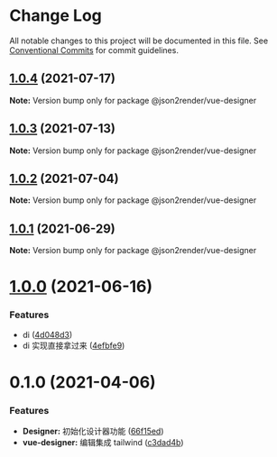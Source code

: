 # Change Log

All notable changes to this project will be documented in this file.
See [Conventional Commits](https://conventionalcommits.org) for commit guidelines.

## [1.0.4](https://github.com/fyl080801/json-to-render/compare/@json2render/vue-designer@1.0.3...@json2render/vue-designer@1.0.4) (2021-07-17)

**Note:** Version bump only for package @json2render/vue-designer





## [1.0.3](https://github.com/fyl080801/json-to-render/compare/@json2render/vue-designer@1.0.2...@json2render/vue-designer@1.0.3) (2021-07-13)

**Note:** Version bump only for package @json2render/vue-designer





## [1.0.2](https://github.com/fyl080801/json-to-render/compare/@json2render/vue-designer@1.0.1...@json2render/vue-designer@1.0.2) (2021-07-04)

**Note:** Version bump only for package @json2render/vue-designer





## [1.0.1](https://github.com/fyl080801/json-to-render/compare/@json2render/vue-designer@1.0.0...@json2render/vue-designer@1.0.1) (2021-06-29)

**Note:** Version bump only for package @json2render/vue-designer





# [1.0.0](https://github.com/fyl080801/json-to-render/compare/@json2render/vue-designer@0.1.0...@json2render/vue-designer@1.0.0) (2021-06-16)


### Features

* di ([4d048d3](https://github.com/fyl080801/json-to-render/commit/4d048d354c4930ad6e4aa3e57a1a03f59362bcc0))
* di 实现直接拿过来 ([4efbfe9](https://github.com/fyl080801/json-to-render/commit/4efbfe98750a20169e84a9af38c27e2da6513e6b))





# 0.1.0 (2021-04-06)


### Features

* **Designer:** 初始化设计器功能 ([66f15ed](https://github.com/fyl080801/json-to-render/commit/66f15ed6e31bf74344f22050a736b29f829a9f8a))
* **vue-designer:** 编辑集成 tailwind ([c3dad4b](https://github.com/fyl080801/json-to-render/commit/c3dad4bc41b594362d59b34e12fe7d2dfc82fdbb))
